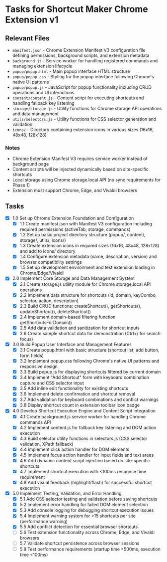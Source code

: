 # Tasks for Shortcut Maker Chrome Extension v1

## Relevant Files

- `manifest.json` - Chrome Extension Manifest V3 configuration file defining permissions, background scripts, and extension metadata
- `background.js` - Service worker for handling registered commands and managing extension lifecycle
- `popup/popup.html` - Main popup interface HTML structure
- `popup/popup.css` - Styling for the popup interface following Chrome's native UI patterns
- `popup/popup.js` - JavaScript for popup functionality including CRUD operations and UI interactions
- `content/content.js` - Content script for executing shortcuts and handling fallback key listening
- `storage/storage.js` - Utility functions for Chrome storage API operations and data management
- `utils/selectors.js` - Utility functions for CSS selector generation and validation
- `icons/` - Directory containing extension icons in various sizes (16x16, 48x48, 128x128)

### Notes

- Chrome Extension Manifest V3 requires service worker instead of background page
- Content scripts will be injected dynamically based on site-specific shortcuts
- Local storage using Chrome storage.local API (no sync requirements for Phase 1)
- Extension must support Chrome, Edge, and Vivaldi browsers

## Tasks

- [x] 1.0 Set up Chrome Extension Foundation and Configuration
  - [x] 1.1 Create manifest.json with Manifest V3 configuration including required permissions (activeTab, storage, commands)
  - [x] 1.2 Set up basic project directory structure (popup/, content/, storage/, utils/, icons/)
  - [x] 1.3 Create extension icons in required sizes (16x16, 48x48, 128x128) and add to icons/ directory
  - [x] 1.4 Configure extension metadata (name, description, version) and browser compatibility settings
  - [x] 1.5 Set up development environment and test extension loading in Chrome/Edge/Vivaldi

- [x] 2.0 Implement Core Storage and Data Management System
  - [x] 2.1 Create storage.js utility module for Chrome storage.local API operations
  - [x] 2.2 Implement data structure for shortcuts (id, domain, keyCombo, selector, action, description)
  - [x] 2.3 Build CRUD functions: createShortcut(), getShortcuts(), updateShortcut(), deleteShortcut()
  - [x] 2.4 Implement domain-based filtering function getShortcutsForDomain()
  - [x] 2.5 Add data validation and sanitization for shortcut inputs
  - [x] 2.6 Create sample shortcut data for demonstration (Ctrl+/ for search focus)

- [x] 3.0 Build Popup User Interface and Management Features
  - [x] 3.1 Create popup.html with basic structure (shortcut list, add button, form fields)
  - [x] 3.2 Implement popup.css following Chrome's native UI patterns and responsive design
  - [x] 3.3 Build popup.js for displaying shortcuts filtered by current domain
  - [x] 3.4 Implement "Add Shortcut" form with keyboard combination capture and CSS selector input
  - [x] 3.5 Add inline edit functionality for existing shortcuts
  - [x] 3.6 Implement delete confirmation and shortcut removal
  - [x] 3.7 Add validation for keyboard combinations and conflict warnings
  - [x] 3.8 Display shortcut count in extension toolbar icon badge

- [x] 4.0 Develop Shortcut Execution Engine and Content Script Integration
  - [x] 4.1 Create background.js service worker for handling Chrome commands API
  - [x] 4.2 Implement content.js for fallback key listening and DOM action execution
  - [x] 4.3 Build selector utility functions in selectors.js (CSS selector validation, XPath fallback)
  - [x] 4.4 Implement click action handler for DOM elements
  - [x] 4.5 Implement focus action handler for input fields and text areas
  - [x] 4.6 Add dynamic content script injection based on site-specific shortcuts
  - [x] 4.7 Implement shortcut execution with <100ms response time requirement
  - [x] 4.8 Add visual feedback (highlight/flash) for successful shortcut execution

- [x] 5.0 Implement Testing, Validation, and Error Handling
  - [x] 5.1 Add CSS selector testing and validation before saving shortcuts
  - [x] 5.2 Implement error handling for failed DOM element selection
  - [x] 5.3 Add console logging for debugging shortcut execution issues
  - [x] 5.4 Implement warning system for >15 shortcuts per site (performance warning)
  - [x] 5.5 Add conflict detection for essential browser shortcuts
  - [ ] 5.6 Test extension functionality across Chrome, Edge, and Vivaldi browsers
  - [ ] 5.7 Validate shortcut persistence across browser sessions
  - [ ] 5.8 Test performance requirements (startup time <500ms, execution time <100ms)
